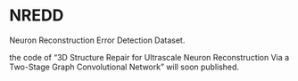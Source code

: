 # NREDD
Neuron Reconstruction Error Detection Dataset.

the code of “3D Structure Repair for Ultrascale Neuron Reconstruction Via a Two-Stage Graph Convolutional Network” will soon published.
